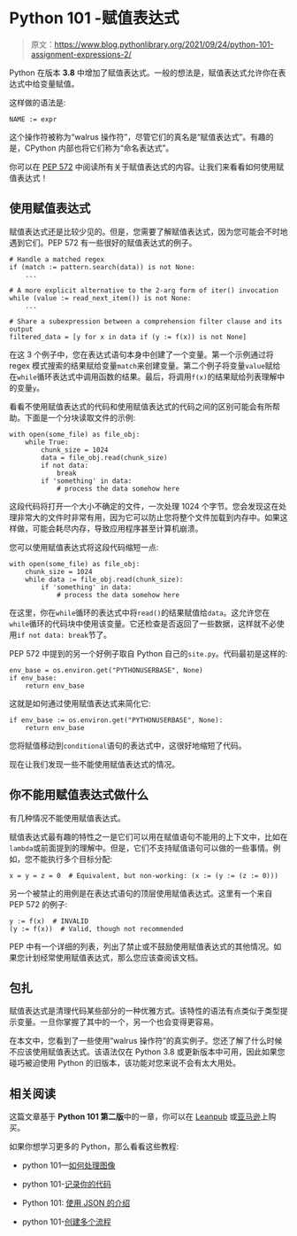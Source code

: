 # Python 101 -赋值表达式

> 原文：<https://www.blog.pythonlibrary.org/2021/09/24/python-101-assignment-expressions-2/>

Python 在版本 **3.8** 中增加了赋值表达式。一般的想法是，赋值表达式允许你在表达式中给变量赋值。

这样做的语法是:

```
NAME := expr

```

这个操作符被称为“walrus 操作符”，尽管它们的真名是“赋值表达式”。有趣的是，CPython 内部也将它们称为“命名表达式”。

你可以在 [PEP 572](https://www.python.org/dev/peps/pep-0572/) 中阅读所有关于赋值表达式的内容。让我们来看看如何使用赋值表达式！

## 使用赋值表达式

赋值表达式还是比较少见的。但是，您需要了解赋值表达式，因为您可能会不时地遇到它们。PEP 572 有一些很好的赋值表达式的例子。

```
# Handle a matched regex
if (match := pattern.search(data)) is not None:
    ...

# A more explicit alternative to the 2-arg form of iter() invocation
while (value := read_next_item()) is not None:
    ...

# Share a subexpression between a comprehension filter clause and its output
filtered_data = [y for x in data if (y := f(x)) is not None]

```

在这 3 个例子中，您在表达式语句本身中创建了一个变量。第一个示例通过将 regex 模式搜索的结果赋给变量`match`来创建变量。第二个例子将变量`value`赋给在`while`循环表达式中调用函数的结果。最后，将调用`f(x)`的结果赋给列表理解中的变量`y`。

看看不使用赋值表达式的代码和使用赋值表达式的代码之间的区别可能会有所帮助。下面是一个分块读取文件的示例:

```
with open(some_file) as file_obj:
    while True:
        chunk_size = 1024
        data = file_obj.read(chunk_size)
        if not data:
            break
        if 'something' in data:
            # process the data somehow here

```

这段代码将打开一个大小不确定的文件，一次处理 1024 个字节。您会发现这在处理非常大的文件时非常有用，因为它可以防止您将整个文件加载到内存中。如果这样做，可能会耗尽内存，导致应用程序甚至计算机崩溃。

您可以使用赋值表达式将这段代码缩短一点:

```
with open(some_file) as file_obj:
    chunk_size = 1024
    while data := file_obj.read(chunk_size):
        if 'something' in data:
            # process the data somehow here

```

在这里，你在`while`循环的表达式中将`read()`的结果赋值给`data`。这允许您在`while`循环的代码块中使用该变量。它还检查是否返回了一些数据，这样就不必使用`if not data: break`节了。

PEP 572 中提到的另一个好例子取自 Python 自己的`site.py`。代码最初是这样的:

```
env_base = os.environ.get("PYTHONUSERBASE", None)
if env_base:
    return env_base

```

这就是如何通过使用赋值表达式来简化它:

```
if env_base := os.environ.get("PYTHONUSERBASE", None):
    return env_base

```

您将赋值移动到`conditional`语句的表达式中，这很好地缩短了代码。

现在让我们发现一些不能使用赋值表达式的情况。

## 你不能用赋值表达式做什么

有几种情况不能使用赋值表达式。

赋值表达式最有趣的特性之一是它们可以用在赋值语句不能用的上下文中，比如在`lambda`或前面提到的理解中。但是，它们不支持赋值语句可以做的一些事情。例如，您不能执行多个目标分配:

```
x = y = z = 0  # Equivalent, but non-working: (x := (y := (z := 0)))

```

另一个被禁止的用例是在表达式语句的顶层使用赋值表达式。这里有一个来自 PEP 572 的例子:

```
y := f(x)  # INVALID
(y := f(x))  # Valid, though not recommended

```

PEP 中有一个详细的列表，列出了禁止或不鼓励使用赋值表达式的其他情况。如果您计划经常使用赋值表达式，那么您应该查阅该文档。

## 包扎

赋值表达式是清理代码某些部分的一种优雅方式。该特性的语法有点类似于类型提示变量。一旦你掌握了其中的一个，另一个也会变得更容易。

在本文中，您看到了一些使用“walrus 操作符”的真实例子。您还了解了什么时候不应该使用赋值表达式。该语法仅在 Python 3.8 或更新版本中可用，因此如果您碰巧被迫使用 Python 的旧版本，该功能对您来说不会有太大用处。

## 相关阅读

这篇文章基于 **Python 101 第二版**中的一章，你可以在 [Leanpub](https://leanpub.com/py101) 或[亚马逊](https://amzn.to/2Zo1ARG)上购买。

如果你想学习更多的 Python，那么看看这些教程:

*   python 101—[如何处理图像](https://www.blog.pythonlibrary.org/2021/09/14/python-101-how-to-work-with-images/)

*   python 101-[记录你的代码](https://www.blog.pythonlibrary.org/2021/09/12/documenting-code/)

*   Python 101: [使用 JSON 的介绍](https://www.blog.pythonlibrary.org/2020/09/15/python-101-an-intro-to-working-with-json/)

*   python 101-[创建多个流程](https://www.blog.pythonlibrary.org/2020/07/15/python-101-creating-multiple-processes/)